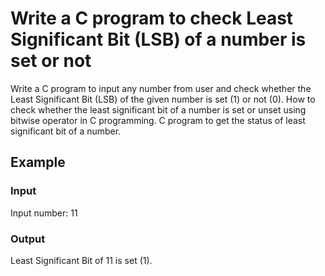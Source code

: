 # Write a C program to check Least Significant Bit (LSB) of a number is set or not

Write a C program to input any number from user and check whether the Least
Significant Bit (LSB) of the given number is set (1) or not (0). How to check
whether the least significant bit of a number is set or unset using bitwise
operator in C programming. C program to get the status of least significant bit
of a number.

## Example

### Input

Input number: 11

### Output

Least Significant Bit of 11 is set (1).
